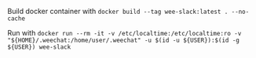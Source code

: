 Build docker container with `docker build --tag wee-slack:latest . --no-cache`

Run with `docker run --rm -it -v /etc/localtime:/etc/localtime:ro -v "${HOME}/.weechat:/home/user/.weechat" -u $(id -u ${USER}):$(id -g ${USER}) wee-slack`
